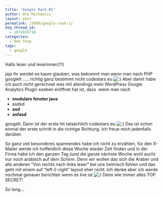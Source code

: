 ```yaml
---
title: 'Google Rank #1'
author: Ole Michaelis
layout: post
permalink: /2009/google-rank-1/
dsq_thread_id:
  - 1074915710
categories:
  - One Step
tags:
  - google
---
```


Hallo leser und leserinnen(?!)

jaja ihr werdet es kaum glauben, was bekommt man wenn man nach PHP googlelt ….. richtig ganz bestimmt nicht codestars.eu ![:)][1] Aber damit habe ich auch nicht gerechnet was mit allerdings mein WordPress Google Analytics Plugin soeben eröffnet hat ist, dass  wenn man nach

 [1]: http://blog.codestars.eu/wp-includes/images/smilies/icon_smile.gif

* **modulare fenster java**
* asdsd
* **asd**
* **asfasd**

googelt. Dann ist der erste hit tatsächlich codestars.eu ![:)][1] Das ist schon einmal der erste schritt in die richtige Richtung. Ich freue mich jedenfalls darüber.

So ganz viel besonderes spannendes habe ich nicht zu erzählen, für den X-Mailer werde ich hoffentlich diese Woche wieder Zeit finden und in der Firma habe ich den ganzen Tag (und die ganze nächste Woche wohl auch) nur noch arabisch auf dem Schirm. Denn wir wollen das sich die Araber und alle anderen “Von rechts nach links leser” bei uns heimisch fühlen und das geht mit einem auf “left-2-right” layout eher nicht. Ich denke aber ich werde nochmal genauer berichten wenn es live ist ![:)][1] Denn wie immer alles TOP SECRET!

So long…

